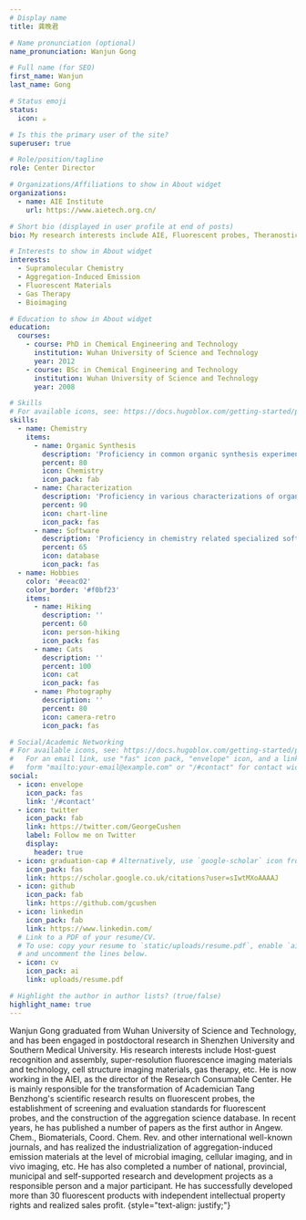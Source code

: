 ```yaml
---
# Display name
title: 龚晚君

# Name pronunciation (optional)
name_pronunciation: Wanjun Gong

# Full name (for SEO)
first_name: Wanjun
last_name: Gong

# Status emoji
status:
  icon: ☕️

# Is this the primary user of the site?
superuser: true

# Role/position/tagline
role: Center Director

# Organizations/Affiliations to show in About widget
organizations:
  - name: AIE Institute
    url: https://www.aietech.org.cn/

# Short bio (displayed in user profile at end of posts)
bio: My research interests include AIE, Fluorescent probes, Theranostics, industrialization.

# Interests to show in About widget
interests:
  - Supramolecular Chemistry
  - Aggregation-Induced Emission
  - Fluorescent Materials
  - Gas Therapy
  - Bioimaging

# Education to show in About widget
education:
  courses:
    - course: PhD in Chemical Engineering and Technology
      institution: Wuhan University of Science and Technology
      year: 2012
    - course: BSc in Chemical Engineering and Technology
      institution: Wuhan University of Science and Technology
      year: 2008

# Skills
# For available icons, see: https://docs.hugoblox.com/getting-started/page-builder/#icons
skills:
  - name: Chemistry
    items:
      - name: Organic Synthesis
        description: 'Proficiency in common organic synthesis experimental techniques, able to design and complete molecular design and synthesis within 10 steps.'
        percent: 80
        icon: Chemistry
        icon_pack: fab
      - name: Characterization
        description: 'Proficiency in various characterizations of organic compounds (NMR, MS, UV-absorption, fluorescence emission, infrared spectroscopy, Raman spectroscopy, single crystal XRD, powder XRD), experience in operating various instruments (NMR, MS, HPLC, UV-absorption, fluorescence emission, infrared spectroscopy, Raman spectroscopy, single crystal XRD, powder XRD), and in analyzing the results of characterizations.'
        percent: 90
        icon: chart-line
        icon_pack: fas
      - name: Software
        description: 'Proficiency in chemistry related specialized software such as Chemdraw, Mestrenova, Origen, Prime, Diamond, Mercury, MDI Jade, Olex2, etc.'
        percent: 65
        icon: database
        icon_pack: fas
  - name: Hobbies
    color: '#eeac02'
    color_border: '#f0bf23'
    items:
      - name: Hiking
        description: ''
        percent: 60
        icon: person-hiking
        icon_pack: fas
      - name: Cats
        description: ''
        percent: 100
        icon: cat
        icon_pack: fas
      - name: Photography
        description: ''
        percent: 80
        icon: camera-retro
        icon_pack: fas

# Social/Academic Networking
# For available icons, see: https://docs.hugoblox.com/getting-started/page-builder/#icons
#   For an email link, use "fas" icon pack, "envelope" icon, and a link in the
#   form "mailto:your-email@example.com" or "/#contact" for contact widget.
social:
  - icon: envelope
    icon_pack: fas
    link: '/#contact'
  - icon: twitter
    icon_pack: fab
    link: https://twitter.com/GeorgeCushen
    label: Follow me on Twitter
    display:
      header: true
  - icon: graduation-cap # Alternatively, use `google-scholar` icon from `ai` icon pack
    icon_pack: fas
    link: https://scholar.google.co.uk/citations?user=sIwtMXoAAAAJ
  - icon: github
    icon_pack: fab
    link: https://github.com/gcushen
  - icon: linkedin
    icon_pack: fab
    link: https://www.linkedin.com/
  # Link to a PDF of your resume/CV.
  # To use: copy your resume to `static/uploads/resume.pdf`, enable `ai` icons in `params.yaml`,
  # and uncomment the lines below.
  - icon: cv
    icon_pack: ai
    link: uploads/resume.pdf

# Highlight the author in author lists? (true/false)
highlight_name: true
---
```


Wanjun Gong graduated from Wuhan University of Science and Technology, and has been engaged in postdoctoral research in Shenzhen University and Southern Medical University. His research interests include Host-guest recognition and assembly, super-resolution fluorescence imaging materials and technology, cell structure imaging materials, gas therapy, etc. He is now working in the AIEI, as the director of the Research Consumable Center. He is mainly responsible for the transformation of Academician Tang Benzhong's scientific research results on fluorescent probes, the establishment of screening and evaluation standards for fluorescent probes, and the construction of the aggregation science database. In recent years, he has published a number of papers as the first author in Angew. Chem., Biomaterials, Coord. Chem. Rev. and other international well-known journals, and has realized the industrialization of aggregation-induced emission materials at the level of microbial imaging, cellular imaging, and in vivo imaging, etc. He has also completed a number of national, provincial, municipal and self-supported research and development projects as a responsible person and a major participant. He has successfully developed more than 30 fluorescent products with independent intellectual property rights and realized sales profit.
{style="text-align: justify;"}
